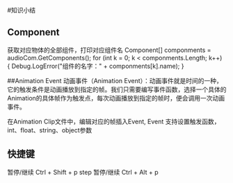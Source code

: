 #知识小结
##  Component
获取对应物体的全部组件，打印对应组件名
    Component[] componments = audioCom.GetComponents<Component>();
    for (int k = 0; k < componments.Length; k++)
    {
        Debug.LogError("组件的名字：" + componments[k].name);
    }


##Animation Event
动画事件（Animation Event）：动画事件就是时间的一种，它的触发条件是动画播放到指定的帧。我们只需要编写事件函数，选择一个具体的Animation的具体帧作为触发点，每次动画播放到指定的帧时，便会调用一次动画事件。

在Animation Clip文件中，编辑对应的帧插入Event, Event 支持设置触发函数，int、float、string、object参数
## 快捷键
暂停/继续 Ctrl + Shift + p
step 暂停/继续 Ctrl + Alt + p